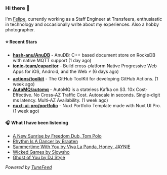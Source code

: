### Hi there 👋

I'm [Felipe](https://felipevm.com), currently working as a Staff Engineer at Transfeera, enthusiastic in technology and occasionally write about my experiences. Also a hobby photographer.

#### ⭐ Recent Stars
- **[hash-anu/AnuDB](https://github.com/hash-anu/AnuDB)** - AnuDB: C&#43;&#43; based document store on RocksDB with native MQTT support (1 day ago)
- **[ionic-team/capacitor](https://github.com/ionic-team/capacitor)** - Build cross-platform Native Progressive Web Apps for iOS, Android, and the Web ⚡️ (6 days ago)
- **[actions/toolkit](https://github.com/actions/toolkit)** - The GitHub ToolKit for developing GitHub Actions. (1 week ago)
- **[AutoMQ/automq](https://github.com/AutoMQ/automq)** - AutoMQ is a stateless Kafka on S3. 10x Cost-Effective. No Cross-AZ Traffic Cost. Autoscale in seconds. Single-digit ms latency. Multi-AZ Availability. (1 week ago)
- **[nuxt-ui-pro/portfolio](https://github.com/nuxt-ui-pro/portfolio)** - Nuxt Portfolio Template made with Nuxt UI Pro. (1 week ago)

#### 🎧 What I have been listening
- [A New Sunrise by Freedom Dub, Tom Polo](https://open.spotify.com/track/4gfaOwieCstwZPf1GNfLBm)
- [Rhythm Is A Dancer by Braaten](https://open.spotify.com/track/7hptptdZLRE8pHsbhBcFs4)
- [Summertime With You by Viva La Panda, Honey, JAYNIE](https://open.spotify.com/track/5b6zREc57MnDHRh2EjVHbw)
- [Wicked Games by Slowsho](https://open.spotify.com/track/1GGSd9OSx762SF0UgYRiuL)
- [Ghost of You by DJ Style](https://open.spotify.com/track/1dCly8xKTKPlvfp1ZnEZJQ)

_Powered by [TuneFeed](https://tunefeed.app?ref=github.com)_
